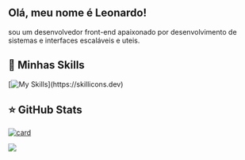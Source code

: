 ## Olá, meu nome é Leonardo!

sou um desenvolvedor front-end apaixonado por desenvolvimento de sistemas e interfaces escaláveis e uteis.


## 🚀 Minhas Skills


[![My Skills](https://skillicons.dev/icons?i=js,html,css,nodejs,java,express,figma,react,vite,python,sqlite,git,github,linux,postman,vscode,)](https://skillicons.dev)

## ⭐ GitHub Stats

[![card](https://github-readme-stats.vercel.app/api?username=Leonardo-de-Moura&theme=dark&show_icons=true)](https://github.com/anuraghazra/github-readme-stats)

[![](https://github-readme-stats.vercel.app/api/top-langs/?username=Leonardo-de-Moura&hide=html&layout=compact&theme=dark)](https://github.com/anuraghazra/github-readme-stats)
